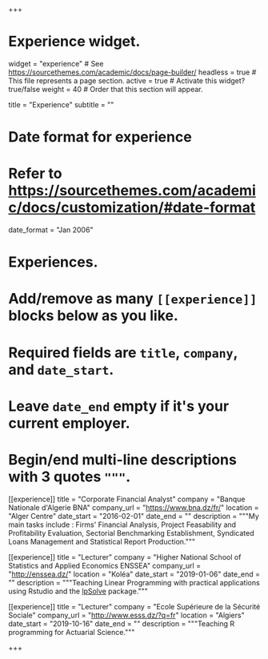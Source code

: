 +++
# Experience widget.
widget = "experience"  # See https://sourcethemes.com/academic/docs/page-builder/
headless = true  # This file represents a page section.
active = true  # Activate this widget? true/false
weight = 40  # Order that this section will appear.

title = "Experience"
subtitle = ""

# Date format for experience
#   Refer to https://sourcethemes.com/academic/docs/customization/#date-format
date_format = "Jan 2006"

# Experiences.
#   Add/remove as many `[[experience]]` blocks below as you like.
#   Required fields are `title`, `company`, and `date_start`.
#   Leave `date_end` empty if it's your current employer.
#   Begin/end multi-line descriptions with 3 quotes `"""`.


[[experience]]
  title = "Corporate Financial Analyst"
  company = "Banque Nationale d'Algerie BNA"
  company_url = "https://www.bna.dz/fr/"
  location = "Alger Centre"
  date_start = "2016-02-01"
  date_end = ""
  description = """My main tasks include  : Firms' Financial Analysis, Project Feasability and Profitability Evaluation, Sectorial Benchmarking Establishment, Syndicated Loans Management and Statistical Report Production."""

[[experience]]
  title = "Lecturer"
  company = "Higher National School of Statistics and Applied Economics ENSSEA"
  company_url = "http://enssea.dz/"
  location = "Koléa"
  date_start = "2019-01-06"
  date_end = ""
  description = """Teaching Linear Programming with practical applications using Rstudio and the [lpSolve](https://cran.r-project.org/web/packages/lpSolve/index.html) package."""
  
[[experience]]
  title = "Lecturer"
  company = "Ecole Supérieure de la Sécurité Sociale"
  company_url = "http://www.esss.dz/?q=fr"
  location = "Algiers"
  date_start = "2019-10-16"
  date_end = ""
  description = """Teaching R programming for Actuarial Science."""

+++

